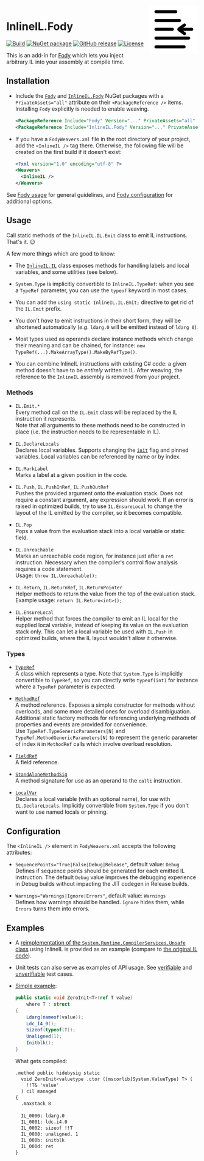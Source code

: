 <img src="icon.png" align="right" style="float: right; margin-left: 10px; margin-bottom: 10px;" alt="Logo" />

# InlineIL.Fody

[![Build](https://github.com/ltrzesniewski/InlineIL.Fody/workflows/Build/badge.svg)](https://github.com/ltrzesniewski/InlineIL.Fody/actions?query=workflow%3ABuild)
[![NuGet package](https://img.shields.io/nuget/v/InlineIL.Fody.svg?logo=NuGet)](https://www.nuget.org/packages/InlineIL.Fody)
[![GitHub release](https://img.shields.io/github/release/ltrzesniewski/InlineIL.Fody.svg?logo=GitHub)](https://github.com/ltrzesniewski/InlineIL.Fody/releases)
[![License](https://img.shields.io/badge/license-MIT-blue.svg)](https://github.com/ltrzesniewski/InlineIL.Fody/blob/master/LICENSE)

This is an add-in for [Fody](https://github.com/Fody/Fody) which lets you inject arbitrary IL into your assembly at compile time.

## Installation

- Include the [`Fody`](https://www.nuget.org/packages/Fody) and [`InlineIL.Fody`](https://www.nuget.org/packages/InlineIL.Fody) NuGet packages with a `PrivateAssets="all"` attribute on their `<PackageReference />` items. Installing `Fody` explicitly is needed to enable weaving.

  ```XML
  <PackageReference Include="Fody" Version="..." PrivateAssets="all" />
  <PackageReference Include="InlineIL.Fody" Version="..." PrivateAssets="all" />
  ```

- If you have a `FodyWeavers.xml` file in the root directory of your project, add the `<InlineIL />` tag there. Otherwise, the following file will be created on the first build if it doesn't exist:

  ```XML
  <?xml version="1.0" encoding="utf-8" ?>
  <Weavers>
    <InlineIL />
  </Weavers>
  ```

See [Fody usage](https://github.com/Fody/Home/blob/master/pages/usage.md) for general guidelines, and [Fody configuration](https://github.com/Fody/Home/blob/master/pages/configuration.md) for additional options.

## Usage

Call static methods of the `InlineIL.IL.Emit` class to emit IL instructions. That's it. :wink:

A few more things which are good to know:

 - The [`InlineIL.IL`](src/InlineIL/IL.cs) class exposes methods for handling labels and local variables, and some utilities (see below).

 - `System.Type` is implicitly convertible to `InlineIL.TypeRef`: when you see a `TypeRef` parameter, you can use the `typeof` keyword in most cases.

 - You can add the `using static InlineIL.IL.Emit;` directive to get rid of the `IL.Emit` prefix.

 - You don't *have* to emit instructions in their short form, they will be shortened automatically (*e.g.* `ldarg.0` will be emitted instead of `ldarg 0`).

 - Most types used as operands declare instance methods which change their meaning and can be chained, for instance: `new TypeRef(...).MakeArrayType().MakeByRefType()`.

 - You can combine InlineIL instructions with existing C# code: a given method doesn't have to be *entirely* written in IL. After weaving, the reference to the `InlineIL` assembly is removed from your project.

### Methods

 - `IL.Emit.*`  
   Every method call on the `IL.Emit` class will be replaced by the IL instruction it represents.  
   Note that all arguments to these methods need to be constructed in place (i.e. the instruction needs to be representable in IL).

 - `IL.DeclareLocals`  
   Declares local variables. Supports changing the [`init`](https://docs.microsoft.com/en-us/dotnet/api/system.reflection.emit.methodbuilder.initlocals) flag and pinned variables. Local variables can be referenced by name or by index.

 - `IL.MarkLabel`  
   Marks a label at a given position in the code.
   
 - `IL.Push`, `IL.PushInRef`, `IL.PushOutRef`  
   Pushes the provided argument onto the evaluation stack. Does not require a constant argument, any expression should work. If an error is raised in optimized builds, try to use `IL.EnsureLocal` to change the layout of the IL emitted by the compiler, so it becomes compatible.

 - `IL.Pop`  
   Pops a value from the evaluation stack into a local variable or static field.

 - `IL.Unreachable`  
   Marks an unreachable code region, for instance just after a `ret` instruction. Necessary when the compiler's control flow analysis requires a code statement.  
   Usage: `throw IL.Unreachable();`

 - `IL.Return`, `IL.ReturnRef`, `IL.ReturnPointer`  
   Helper methods to return the value from the top of the evaluation stack.  
   Example usage: `return IL.Return<int>();`

 - `IL.EnsureLocal`  
   Helper method that forces the compiler to emit an IL local for the supplied local variable, instead of keeping its value on the evaluation stack only. This can let a local variable be used with `IL.Push` in optimized builds, where the IL layout wouldn't allow it otherwise.

### Types

 - [`TypeRef`](src/InlineIL/TypeRef.cs)  
   A class which represents a type. Note that `System.Type` is implicitly convertible to `TypeRef`, so you can directly write `typeof(int)` for instance where a `TypeRef` parameter is expected.

 - [`MethodRef`](src/InlineIL/MethodRef.cs)  
   A method reference. Exposes a simple constructor for methods without overloads, and some more detailed ones for overload disambiguation. Additional static factory methods for referencing underlying methods of properties and events are provided for convenience.  
   Use `TypeRef.TypeGenericParameters[N]` and `TypeRef.MethodGenericParameters[N]` to represent the generic parameter of index `N` in `MethodRef` calls which involve overload resolution.

 - [`FieldRef`](src/InlineIL/FieldRef.cs)  
   A field reference.

 - [`StandAloneMethodSig`](src/InlineIL/StandAloneMethodSig.cs)  
   A method signature for use as an operand to the `calli` instruction.

 - [`LocalVar`](src/InlineIL/LocalVar.cs)  
   Declares a local variable (with an optional name), for use with `IL.DeclareLocals`. Implicitly convertible from `System.Type` if you don't want to use named locals or pinning.

## Configuration

The `<InlineIL />` element in `FodyWeavers.xml` accepts the following attributes:

 - `SequencePoints="True|False|Debug|Release"`, default value: `Debug`  
   Defines if sequence points should be generated for each emitted IL instruction. The default `Debug` value improves the debugging experience in Debug builds without impacting the JIT codegen in Release builds.

- `Warnings="Warnings|Ignore|Errors"`, default value: `Warnings`  
  Defines how warnings should be handled. `Ignore` hides them, while `Errors` turns them into errors.

## Examples

- A [reimplementation of the `System.Runtime.CompilerServices.Unsafe` class](src/InlineIL.Examples/Unsafe.cs) using InlineIL is provided as an example (compare to [the original IL code](https://github.com/dotnet/runtime/blob/release/6.0/src/libraries/System.Runtime.CompilerServices.Unsafe/src/System.Runtime.CompilerServices.Unsafe.il)).

- Unit tests can also serve as examples of API usage. See [verifiable](https://github.com/ltrzesniewski/InlineIL.Fody/tree/master/src/InlineIL.Tests.AssemblyToProcess) and [unverifiable](https://github.com/ltrzesniewski/InlineIL.Fody/tree/master/src/InlineIL.Tests.UnverifiableAssemblyToProcess) test cases.

 - [Simple example](src/InlineIL.Examples/Examples.cs):

    ```C#
    public static void ZeroInit<T>(ref T value)
        where T : struct
    {
        Ldarg(nameof(value));
        Ldc_I4_0();
        Sizeof(typeof(T));
        Unaligned(1);
        Initblk();
    }
    ```

    What gets compiled:

    ```
    .method public hidebysig static 
      void ZeroInit<valuetype .ctor ([mscorlib]System.ValueType) T> (
        !!T& 'value'
      ) cil managed 
    {
      .maxstack 8

      IL_0000: ldarg.0
      IL_0001: ldc.i4.0
      IL_0002: sizeof !!T
      IL_0008: unaligned. 1
      IL_000b: initblk
      IL_000d: ret
    }
    ```
